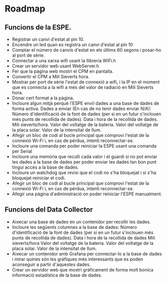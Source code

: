 # Roadmap
## Funcions de la ESPE.
- Registrar un canvi d'estat al pin 10.
- Encendre un led quan es registra un canvi d'estat al pin 10
- Comptar el número de canvis d'estat en els últims 60 segons i posar-ho al port de sèrie.
- Connectar a una xarxa wifi usant la llibreria WiFi.h
- Crear un servidor web usant WebServer.h
- Fer que la pàgina web mostri el CPM en pantalla.
- Convertir el CPM a Mili Sieverts hora.
- Mostrar per port de sèrie l'estat de connexió a wifi, i la IP en el moment que es connecta a la wifi a més del valor de radiació en Mili Sieverts hora.
- Donar cert format a la pàgina.
- Incloure algun mitjà perquè l'ESPE enviï dades a una base de dades de forma activa.
Dades a enviar (En cas de no tenir dades enviar N/A):
Número d'identificació de la font de dades (per si en un futur s'inclouen més punts de recollida de dades).
Data i hora de la recollida de dades.
Mili sieverts/hora.
Valor del voltatge de la bateria.
Valor del voltatge de la placa solar.
Valor de la intensitat de llum.
- Afegir un bloc de codi al bucle principal que comprovi l'estat de la connexió Wi-Fi i, en cas de pèrdua, intenti reconnectar-se.
- Incloure una comanda per poder reiniciar la ESPE usant una comanda per Serial
- Incloure una memòria que reculli cada valor i el guardi si no pot enviar les dades a la base de dades per poder enviar les dades tan bon punt tingui accés a la base de dades.
- Incloure un watchdog que revisi que el codi no s'ha bloquejat i si s'ha bloquejat reiniciar el codi.
- Afegir un bloc de codi al bucle principal que comprovi l'estat de la connexió Wi-Fi i, en cas de pèrdua, intenti reconnectar-se.
- Afegir una pàgina d'administració on poder reiniciar l'ESPE manualment.

## Funcions del Data Collector
- Aixecar una base de dades en un contenidor per recollir les dades.
- Incloure les següents columnes a la base de dades:
Número d'identificació de la font de dades (per si en un futur s'inclouen més punts de recollida de dades).
Data i hora de la recollida de dades
Mili sieverts/hora
Valor del voltatge de la bateria.
Valor del voltatge de la placa solar.
Valor de la intensitat de llum.
- Aixecar un contenidor amb Grafana per connectar-lo a la base de dades i mirar quines són les gràfiques més interessants que es poden aconseguir a partir d'aquestes dades.
- Crear un servidor web que mostri gràficament de forma molt bonica informació estadística de la base de dades.